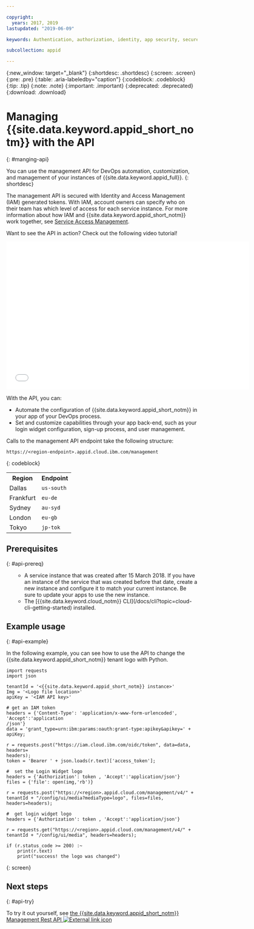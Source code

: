```yaml
---

copyright:
  years: 2017, 2019
lastupdated: "2019-06-09"

keywords: Authentication, authorization, identity, app security, secure, application identity, app to app, access token

subcollection: appid

---
```


{:new_window: target="_blank"}
{:shortdesc: .shortdesc}
{:screen: .screen}
{:pre: .pre}
{:table: .aria-labeledby="caption"}
{:codeblock: .codeblock}
{:tip: .tip}
{:note: .note}
{:important: .important}
{:deprecated: .deprecated}
{:download: .download}

# Managing {{site.data.keyword.appid_short_notm}} with the API
{: #manging-api}

You can use the management API for DevOps automation, customization, and management of your instances of {{site.data.keyword.appid_full}}.
{: shortdesc}

The management API is secured with Identity and Access Management (IAM) generated tokens. With IAM, account owners can specify who on their team has which level of access for each service instance. For more information about how IAM and {{site.data.keyword.appid_short_notm}} work together, see [Service Access Management](/docs/services/appid?topic=appid-service-access-management).


Want to see the API in action? Check out the following video tutorial!

<iframe class="embed-responsive-item" id="about-appid-api" title="About {{site.data.keyword.appid_short_notm}} API" type="text/html" width="640" height="390" src="//www.youtube.com/embed/b2ABxvAdGg0?rel=0" frameborder="0" webkitallowfullscreen mozallowfullscreen allowfullscreen> </iframe>


With the API, you can:
* Automate the configuration of {{site.data.keyword.appid_short_notm}} in your app of your DevOps process.
* Set and customize capabilities through your app back-end, such as your login widget configuration, sign-up process, and user management.


Calls to the management API endpoint take the following structure:

```
https://<region-endpoint>.appid.cloud.ibm.com/management
```
{: codeblock}


<table>
  <tr>
    <th>Region</th>
    <th>Endpoint</th>
  </tr>
  <tr>
    <td>Dallas</td>
    <td><code>us-south</code></td>
  </tr>
  <tr>
    <td>Frankfurt</td>
    <td><code>eu-de</code></td>
  </tr>
  <tr>
    <td>Sydney</td>
    <td><code>au-syd</code></td>
  </tr>
  <tr>
    <td>London</td>
    <td><code>eu-gb</code></td>
  </tr>
  <tr>
    <td>Tokyo</td>
    <td><code>jp-tok</code></td>
  </tr>
</table>



## Prerequisites
{: #api-prereq}

<ul><ul><li>A service instance that was created after 15 March 2018. If you have an instance of the service that was created before that date, create a new instance and configure it to match your current instance. Be sure to update your apps to use the new instance.</li>
<li>The [{{site.data.keyword.cloud_notm}} CLI](/docs/cli?topic=cloud-cli-getting-started) installed.</li></ul></ul>

## Example usage
{: #api-example}

In the following example, you can see how to use the API to change the {{site.data.keyword.appid_short_notm}} tenant logo with Python.

```
import requests
import json

tenantId = '<{{site.data.keyword.appid_short_notm}} instance>'
Img = '<Logo file location>'
apiKey = '<IAM API key>'

# get an IAM token
headers = {'Content-Type': 'application/x-www-form-urlencoded', 'Accept':'application
/json'}
data = 'grant_type=urn:ibm:params:oauth:grant-type:apikey&apikey=' + apiKey;

r = requests.post("https://iam.cloud.ibm.com/oidc/token", data=data, headers=
headers);
token = 'Bearer ' + json.loads(r.text)['access_token'];

#  set the Login Widget logo
headers = {'Authorization': token , 'Accept':'application/json'}
files = {'file': open(img,'rb')}

r = requests.post("https://<region>.appid.cloud.com/management/v4/" + tenantId + "/config/ui/media?mediaType=logo", files=files, headers=headers);

#  get login widget logo
headers = {'Authorization': token , 'Accept':'application/json'}

r = requests.get("https://<region>.appid.cloud.com/management/v4/" + tenantId + "/config/ui/media", headers=headers);

if (r.status_code >= 200) :~
    print(r.text)
    print("success! the logo was changed")
```
{: screen}


## Next steps
{: #api-try}

To try it out yourself, see <a href="https://us-south.appid.cloud.ibm.com/swagger-ui/#/" target="_blank">the {{site.data.keyword.appid_short_notm}} Management Rest API <img src="../../icons/launch-glyph.svg" alt="External link icon"></a>
